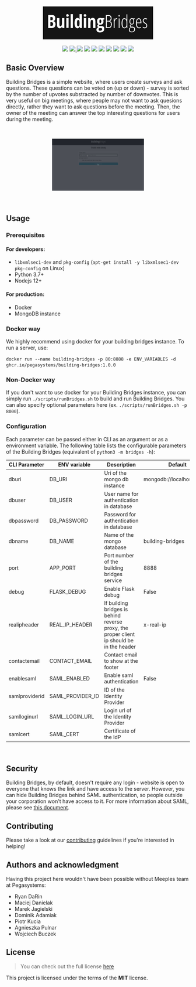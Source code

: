 <p align="center"><img width=60% src="docs/media/logo.png">

<p align="center">
    <img src="https://github.com/pegasystems/building-bridges/actions/workflows/runtests.yml/badge.svg"/>
    <a href="https://opensource.org/licenses/MIT" alt="MIT">
        <img src="https://img.shields.io/badge/license-MIT-blue.svg"/>
    </a>
    <img src="https://img.shields.io/badge/python-v3.8+-brightgreen.svg" />
    <img src="https://img.shields.io/badge/contributions-welcome-green.svg" />
    <img src="https://sonarcloud.io/api/project_badges/measure?project=pegasystems_building-bridges&metric=coverage" />
    <img src="https://sonarcloud.io/api/project_badges/measure?project=pegasystems_building-bridges&metric=bugs" />
    <img src="https://sonarcloud.io/api/project_badges/measure?project=pegasystems_building-bridges&metric=alert_status" />
    <img src="https://sonarcloud.io/api/project_badges/measure?project=pegasystems_building-bridges&metric=security_rating" />
    <img src="https://sonarcloud.io/api/project_badges/measure?project=pegasystems_building-bridges&metric=sqale_rating" />
    <img src="https://sonarcloud.io/api/project_badges/measure?project=pegasystems_building-bridges&metric=reliability_rating" />
</p>


## Basic Overview

Building Bridges is a simple website, where users create surveys and ask questions. These questions can be voted on (up or down) - survey is sorted by the number of upvotes substracted by number of downvotes. This is very useful on big meetings, where people may not want to ask quesions directly, rather they want to ask questions before the meeting. Then, the owner of the meeting can answer the top interesting questions for users during the meeting.

<br/>

<p align="center">
<img width=50% src="docs/media/demo.gif" />
</p>


<br/>



## Usage

### Prerequisites

#### For developers:
- `libxmlsec1-dev` and `pkg-config` (`apt-get install -y libxmlsec1-dev pkg-config` on Linux)
- Python 3.7+
- Nodejs 12+


#### For production:
- Docker
- MongoDB instance

### Docker way

We highly recommend using docker for your building bridges instance. To run a server, use:
```
docker run --name building-bridges -p 80:8888 -e ENV_VARIABLES -d ghcr.io/pegasystems/building-bridges:1.0.0
```

### Non-Docker way

If you don't want to use docker for your Building Bridges instance, you can simply run `./scripts/runBridges.sh` to build and run Building Bridges. You can also specify optional parameters here (ex. `./scripts/runBridges.sh -p 8000`).

### Configuration

Each parameter can be passed either in CLI as an argument or as a environment variable. The following table lists the configurable parameters of the Building Bridges (equivalent of `python3 -m bridges -h`):

| CLI Parameter  | ENV variable     | Description                                                                               | Default                   |
|----------------|------------------|-------------------------------------------------------------------------------------------|---------------------------|
| dburi          | DB_URI           | Uri of the mongo db instance                                                              | mongodb://localhost:27017 |
| dbuser         | DB_USER          | User name for authentication in database                                                  |                           |
| dbpassword     | DB_PASSWORD      | Password for authentication in database                                                   |                           |
| dbname         | DB_NAME          | Name of the mongo database                                                                | building-bridges          |
| port           | APP_PORT         | Port number of the building bridges service                                               | 8888                      |
| debug          | FLASK_DEBUG      | Enable Flask debug                                                                        | False                     |
| realipheader   | REAL_IP_HEADER   | If building bridges is behind reverse proxy, the proper client ip should be in the header | x-real-ip                 |
| contactemail   | CONTACT_EMAIL    | Contact email to show at the footer                                                       |                           |
| enablesaml     | SAML_ENABLED     | Enable saml authentication                                                                | False                     |
| samlproviderid | SAML_PROVIDER_ID | ID of the Identity Provider                                                               |                           |
| samlloginurl   | SAML_LOGIN_URL   | Login url of the Identity Provider                                                        |                           |
| samlcert       | SAML_CERT        | Certificate of the IdP                                                                    |                           |


<br>

## Security
Building Bridges, by default, doesn't require any login - website is open to everyone that knows the link and have access to the server. However, you can hide Building Bridges behind SAML authentication, so people outside your corporation won't have access to it. For more information about SAML, please see [this document](docs/SAML.md).


## Contributing
Please take a look at our [contributing](docs/CONTRIBUTING.md) guidelines if you're interested in helping!


## Authors and acknowledgment

Having this project here wouldn't have been possible without Meeples team at Pegasystems:

* Ryan DaRin
* Maciej Danielak
* Marek Jagielski
* Dominik Adamiak
* Piotr Kucia
* Agnieszka Pulnar
* Wojciech Buczek

## License
>You can check out the full license [here](docs/LICENSE.md)

This project is licensed under the terms of the **MIT** license.